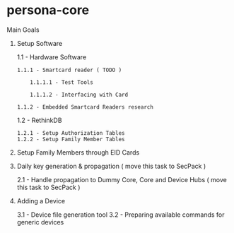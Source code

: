 # persona-core


Main Goals

   1. Setup Software

       1.1 - Hardware Software

          1.1.1 - Smartcard reader ( TODO )

              1.1.1.1 - Test Tools

              1.1.1.2 - Interfacing with Card

          1.1.2 - Embedded Smartcard Readers research

       1.2 - RethinkDB

          1.2.1 - Setup Authorization Tables
          1.2.2 - Setup Family Member Tables

   2. Setup Family Members through EID Cards
   3. Daily key generation & propagation ( move this task to SecPack )

       2.1 - Handle propagation to Dummy Core, Core and Device Hubs ( move this task to SecPack )
   4. Adding a Device

       3.1 - Device file generation tool
       3.2 - Preparing available commands for generic devices
